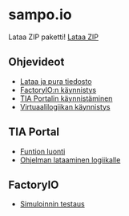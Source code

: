 # sampo.io
Lataa ZIP paketti! [Lataa ZIP](https://lut-my.sharepoint.com/:u:/g/personal/jouni_kononen_lab_fi/EV0EGPYBjyNMh23zwNO6URgBQZYbziGNNU_hRtFSao394g?e=x94fYq)

## Ohjevideot
- [Lataa ja pura tiedosto](https://youtu.be/jaPgE9KdsKQ)
- [FactoryIO:n käynnistys](https://youtu.be/gysPj3Z_5do)
- [TIA Portalin käynnistäminen](https://youtu.be/0avcMTRXQJI)
- [Virtuaalilogiikan käynnistys]()
## TIA Portal
- [Funtion luonti](https://youtu.be/alfzpgWR6YU)
- [Ohjelman lataaminen logiikalle](https://youtu.be/0sieKOTqfxc)
## FactoryIO
- [Simuloinnin testaus](https://youtu.be/YuvNE387X3U)



